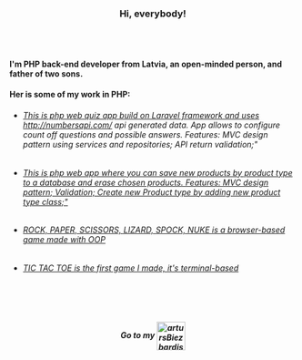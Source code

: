 <br></br>
<h3 align="center">Hi, everybody!</h3>
<br></br>

#### I'm PHP back-end developer from Latvia, an open-minded person, and father of two sons.

#### Her is some of my work in PHP:

* ###### <a href="https://github.com/artursBiezbardis/NumberQuiz" >This is php web quiz app build on Laravel framework and uses http://numbersapi.com/ api generated data. App allows to configure count off questions and possible answers. Features:  MVC design pattern using services and repositories; API return validation;"</a>
* ###### <a href="https://github.com/artursBiezbardis/scandiWeb" >This is php web app where you can save new products by product type to a database and erase chosen products. Features:  MVC design pattern; Validation; Create new Product type by adding new product type class;" </a>
* ###### <a href="https://github.com/artursBiezbardis/HomeWork2/tree/master/rps" >ROCK, PAPER, SCISSORS, LIZARD, SPOCK, NUKE is a browser-based game made with OOP</a>
* ###### <a href="https://github.com/artursBiezbardis/homeWork/blob/master/Basics%20to%2019.09/array/tic-tac-toe!!.php" >TIC TAC TOE is the first game I made, it's terminal-based</a>

<br></br>
<h5 align="center" >
 Go to my <a href="https://www.linkedin.com/in/arturs-biezbardis/" target="blank"><img align="center" src="https://www.vectorico.com/wp-content/uploads/2018/02/LinkedIn-Icon-squircle.png" alt="artursBiezbardis" height="50" width="50" /></a>
</h5>
